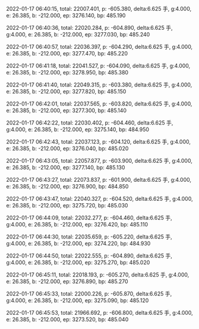 2022-01-17 06:40:15, total: 22007.401, p: -605.380, delta:6.625 手, g:4.000, e: 26.385, b: -212.000, ep: 3276.140, bp: 485.190

2022-01-17 06:40:36, total: 22020.284, p: -604.890, delta:6.625 手, g:4.000, e: 26.385, b: -212.000, ep: 3277.030, bp: 485.240

2022-01-17 06:40:57, total: 22036.397, p: -604.290, delta:6.625 手, g:4.000, e: 26.385, b: -212.000, ep: 3277.470, bp: 485.220

2022-01-17 06:41:18, total: 22041.527, p: -604.090, delta:6.625 手, g:4.000, e: 26.385, b: -212.000, ep: 3278.950, bp: 485.380

2022-01-17 06:41:40, total: 22049.315, p: -603.380, delta:6.625 手, g:4.000, e: 26.385, b: -212.000, ep: 3277.820, bp: 485.150

2022-01-17 06:42:01, total: 22037.565, p: -603.820, delta:6.625 手, g:4.000, e: 26.385, b: -212.000, ep: 3277.300, bp: 485.140

2022-01-17 06:42:22, total: 22030.402, p: -604.460, delta:6.625 手, g:4.000, e: 26.385, b: -212.000, ep: 3275.140, bp: 484.950

2022-01-17 06:42:43, total: 22037.123, p: -604.120, delta:6.625 手, g:4.000, e: 26.385, b: -212.000, ep: 3276.040, bp: 485.020

2022-01-17 06:43:05, total: 22057.877, p: -603.900, delta:6.625 手, g:4.000, e: 26.385, b: -212.000, ep: 3277.140, bp: 485.130

2022-01-17 06:43:27, total: 22073.837, p: -601.900, delta:6.625 手, g:4.000, e: 26.385, b: -212.000, ep: 3276.900, bp: 484.850

2022-01-17 06:43:47, total: 22040.327, p: -604.520, delta:6.625 手, g:4.000, e: 26.385, b: -212.000, ep: 3275.720, bp: 485.030

2022-01-17 06:44:09, total: 22032.277, p: -604.460, delta:6.625 手, g:4.000, e: 26.385, b: -212.000, ep: 3276.420, bp: 485.110

2022-01-17 06:44:30, total: 22035.659, p: -605.220, delta:6.625 手, g:4.000, e: 26.385, b: -212.000, ep: 3274.220, bp: 484.930

2022-01-17 06:44:50, total: 22022.555, p: -604.890, delta:6.625 手, g:4.000, e: 26.385, b: -212.000, ep: 3275.270, bp: 485.020

2022-01-17 06:45:11, total: 22018.193, p: -605.270, delta:6.625 手, g:4.000, e: 26.385, b: -212.000, ep: 3276.890, bp: 485.270

2022-01-17 06:45:33, total: 22000.226, p: -605.870, delta:6.625 手, g:4.000, e: 26.385, b: -212.000, ep: 3275.090, bp: 485.120

2022-01-17 06:45:53, total: 21966.692, p: -606.800, delta:6.625 手, g:4.000, e: 26.385, b: -212.000, ep: 3273.520, bp: 485.040